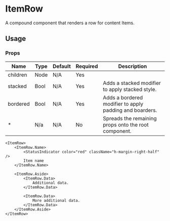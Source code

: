 # ItemRow
A compound component that renders a row for content Items.

## Usage

### Props

| Name                | Type          | Default   | Required | Description                                                                            |
| ------------------- |-------------- | --------- | -------- |--------------------------------------------------------------------------------------- |
| children            | Node          | N/A       | Yes      | 
| stacked             | Bool          | N/A       | Yes      | Adds a stacked modifier to apply stacked style. |
| bordered            | Bool          | N/A       | Yes      | Adds a bordered modifier to apply padding and boarders.                    |
| *                   | N/a           | N/A       | No       | Spreads the remaining props onto the root component.                    |

```
<ItemRow>
    <ItemRow.Name>
        <StatusIndicator color="red" className="h-margin-right-half" />
        Item name
    </ItemRow.Name>

    <ItemRow.Aside>
        <ItemRow.Data>
            Additional data.
        </ItemRow.Data>

        <ItemRow.Data>
            More additional data.
        </ItemRow.Data>
    </ItemRow.Aside>
</ItemRow>
```
